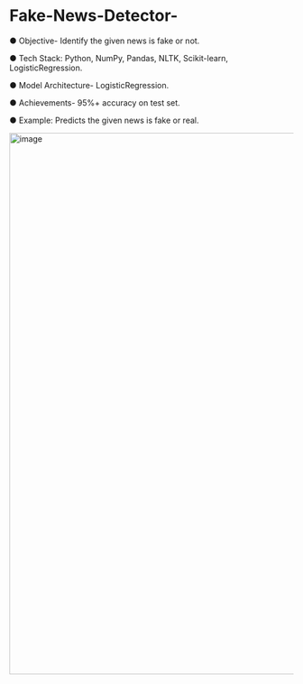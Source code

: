 # Fake-News-Detector-
● Objective- Identify the given news is fake or not. 

● Tech Stack: Python, NumPy, Pandas, NLTK, Scikit-learn, LogisticRegression.

● Model Architecture- LogisticRegression. 

● Achievements- 95%+ accuracy on test set. 

● Example: Predicts the given news is fake or real.


<img width="960" alt="image" src="https://github.com/user-attachments/assets/5c5d04c8-4ec6-4425-babb-e37769ec4cc5">

